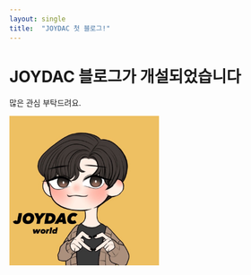 ```yaml
---
layout: single
title:  "JOYDAC 첫 블로그!"
---
```


# JOYDAC 블로그가 개설되었습니다

 많은 관심 부탁드려요.

<img src="../images/2023-02-17-first/JOYDAC.jpg" alt="JOYDAC" style="zoom:33%;" />
